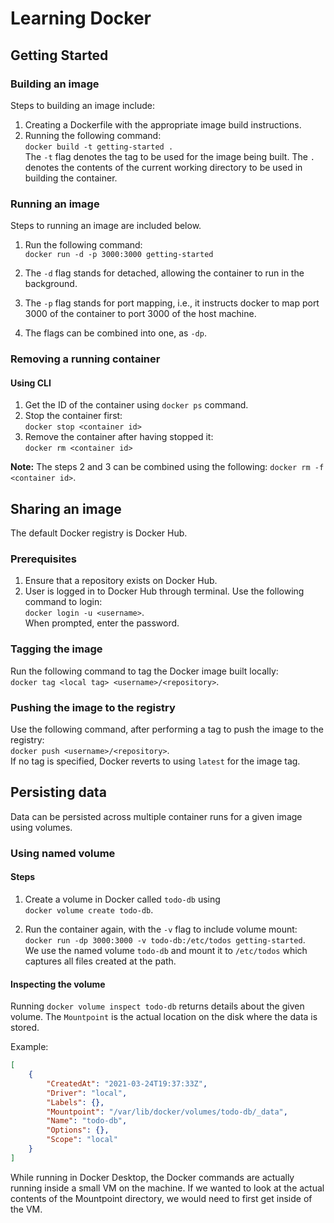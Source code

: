 # Learning Docker

## Getting Started

### Building an image

Steps to building an image include:

1. Creating a Dockerfile with the appropriate image build instructions.
2. Running the following command:  
`docker build -t getting-started .`  
The `-t` flag denotes the tag to be used for the image being built. The `.` denotes the contents of the current working directory to be used in building the container.

### Running an image

Steps to running an image are included below.

1. Run the following command:  
`docker run -d -p 3000:3000 getting-started`

2. The `-d` flag stands for detached, allowing the container to run in the background.
3. The `-p` flag stands for port mapping, i.e., it instructs docker to map port 3000 of the container to port 3000 of the host machine.
4. The flags can be combined into one, as `-dp`.

### Removing a running container

#### Using CLI

1. Get the ID of the container using `docker ps` command.
2. Stop the container first:  
`docker stop <container id>`
3. Remove the container after having stopped it:  
`docker rm <container id>`

**Note:** The steps 2 and 3 can be combined using the following: `docker rm -f <container id>`.

## Sharing an image

The default Docker registry is Docker Hub. 

### Prerequisites 

1. Ensure that a repository exists on Docker Hub.
2. User is logged in to Docker Hub through terminal. Use the following command to login:  
`docker login -u <username>`.  
When prompted, enter the password.

### Tagging the image

Run the following command to tag the Docker image built locally:  
`docker tag <local tag> <username>/<repository>`.

### Pushing the image to the registry

Use the following command, after performing a tag to push the image to the registry:  
`docker push <username>/<repository>`.  
If no tag is specified, Docker reverts to using `latest` for the image tag.

## Persisting data

Data can be persisted across multiple container runs for a given image using volumes.

### Using named volume

#### Steps

1. Create a volume in Docker called `todo-db` using  
`docker volume create todo-db`.

2. Run the container again, with the `-v` flag to include volume mount:  
`docker run -dp 3000:3000 -v todo-db:/etc/todos getting-started`.  
We use the named volume `todo-db` and mount it to `/etc/todos` which captures all files created at the path.

#### Inspecting the volume

Running `docker volume inspect todo-db` returns details about the given volume. The `Mountpoint` is the actual location on the disk where the data is stored.

Example:
```json
[
    {
        "CreatedAt": "2021-03-24T19:37:33Z",
        "Driver": "local",
        "Labels": {},
        "Mountpoint": "/var/lib/docker/volumes/todo-db/_data",
        "Name": "todo-db",
        "Options": {},
        "Scope": "local"
    }
]
```

While running in Docker Desktop, the Docker commands are actually running inside a small VM on the machine. If we wanted to look at the actual contents of the Mountpoint directory, we would need to first get inside of the VM.
